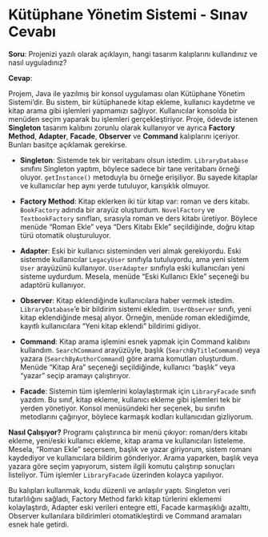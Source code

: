 # Kütüphane Yönetim Sistemi - Sınav Cevabı

**Soru**: Projenizi yazılı olarak açıklayın, hangi tasarım kalıplarını kullandınız ve nasıl uyguladınız?

**Cevap**:

Projem, Java ile yazılmış bir konsol uygulaması olan Kütüphane Yönetim Sistemi’dir. Bu sistem, bir kütüphanede kitap ekleme, kullanıcı kaydetme ve kitap arama gibi işlemleri yapmamızı sağlıyor. Kullanıcılar konsolda bir menüden seçim yaparak bu işlemleri gerçekleştiriyor. Proje, ödevde istenen **Singleton** tasarım kalıbını zorunlu olarak kullanıyor ve ayrıca **Factory Method**, **Adapter**, **Facade**, **Observer** ve **Command** kalıplarını içeriyor. Bunları basitçe açıklamak gerekirse.

- **Singleton**: Sistemde tek bir veritabanı olsun istedim. `LibraryDatabase` sınıfını Singleton yaptım, böylece sadece bir tane veritabanı örneği oluyor. `getInstance()` metoduyla bu örneğe erişiliyor. Bu sayede kitaplar ve kullanıcılar hep aynı yerde tutuluyor, karışıklık olmuyor.

- **Factory Method**: Kitap eklerken iki tür kitap var: roman ve ders kitabı. `BookFactory` adında bir arayüz oluşturdum. `NovelFactory` ve `TextbookFactory` sınıfları, sırasıyla roman ve ders kitabı üretiyor. Böylece menüde “Roman Ekle” veya “Ders Kitabı Ekle” seçildiğinde, doğru kitap türü otomatik oluşturuluyor.

- **Adapter**: Eski bir kullanıcı sisteminden veri almak gerekiyordu. Eski sistemde kullanıcılar `LegacyUser` sınıfıyla tutuluyordu, ama yeni sistem `User` arayüzünü kullanıyor. `UserAdapter` sınıfıyla eski kullanıcıları yeni sisteme uydurdum. Mesela, menüde “Eski Kullanıcı Ekle” seçeneği bu adaptörü kullanıyor.

- **Observer**: Kitap eklendiğinde kullanıcılara haber vermek istedim. `LibraryDatabase`’e bir bildirim sistemi ekledim. `UserObserver` sınıfı, yeni kitap eklendiğinde mesaj alıyor. Örneğin, menüde roman eklediğimde, kayıtlı kullanıcılara “Yeni kitap eklendi” bildirimi gidiyor.

- **Command**: Kitap arama işlemini esnek yapmak için Command kalıbını kullandım. `SearchCommand` arayüzüyle, başlık (`SearchByTitleCommand`) veya yazara (`SearchByAuthorCommand`) göre arama komutları oluşturdum. Menüde “Kitap Ara” seçeneği seçildiğinde, kullanıcı “başlık” veya “yazar” seçip aramayı çalıştırıyor.
-  **Facade**: Sistemin tüm işlemlerini kolaylaştırmak için `LibraryFacade` sınıfı yazdım. Bu sınıf, kitap ekleme, kullanıcı ekleme gibi işlemleri tek bir yerden yönetiyor. Konsol menüsündeki her seçenek, bu sınıfın metodlarını çağırıyor, böylece karmaşık kodları kullanıcıdan gizliyorum.

**Nasıl Çalışıyor?** Programı çalıştırınca bir menü çıkıyor: roman/ders kitabı ekleme, yeni/eski kullanıcı ekleme, kitap arama ve kullanıcıları listeleme. Mesela, “Roman Ekle” seçersem, başlık ve yazar giriyorum, sistem romanı kaydediyor ve kullanıcılara bildirim gönderiyor. Arama yaparken, başlık veya yazara göre seçim yapıyorum, sistem ilgili komutu çalıştırıp sonuçları listeliyor. Tüm işlemler `LibraryFacade` üzerinden kolayca yapılıyor.

Bu kalıpları kullanmak, kodu düzenli ve anlaşılır yaptı. Singleton veri tutarlılığını sağladı, Factory Method farklı kitap türlerini eklememi kolaylaştırdı, Adapter eski verileri entegre etti, Facade karmaşıklığı azalttı, Observer kullanılara bildirimleri otomatikleştirdi ve Command aramaları esnek hale getirdi. 
